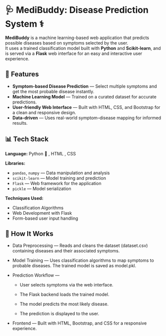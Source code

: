 # 🩺 MediBuddy: Disease Prediction System ⚕️

**MediBuddy** is a machine learning-based web application that predicts possible diseases based on symptoms selected by the user.  
It uses a trained classification model built with **Python** and **Scikit-learn**, and is served via a **Flask** web interface for an easy and interactive user experience.

## 🚀 Features

- **Symptom-based Disease Prediction** — Select multiple symptoms and get the most probable disease instantly.
- **Machine Learning Model** — Trained on a curated dataset for accurate predictions.
- **User-friendly Web Interface** — Built with HTML, CSS, and Bootstrap for a clean and responsive design.
- **Data-driven** — Uses real-world symptom–disease mapping for informed results.

## 📊 Tech Stack

**Language:** Python 🐍 , HTML , CSS 

**Libraries:**
- `pandas`, `numpy` — Data manipulation and analysis
- `scikit-learn` — Model training and prediction
- `Flask` — Web framework for the application
- `pickle` — Model serialization

**Techniques Used:**
- Classification Algorithms
- Web Development with Flask
- Form-based user input handling

## 🧠 How It Works

- Data Preprocessing — Reads and cleans the dataset (dataset.csv) containing diseases and their associated symptoms.

- Model Training — Uses classification algorithms to map symptoms to probable diseases.
  The trained model is saved as model.pkl.

- Prediction Workflow —

  - User selects symptoms via the web interface.

  - The Flask backend loads the trained model.

  - The model predicts the most likely disease.

  - The prediction is displayed to the user.

- Frontend — Built with HTML, Bootstrap, and CSS for a responsive experience.

